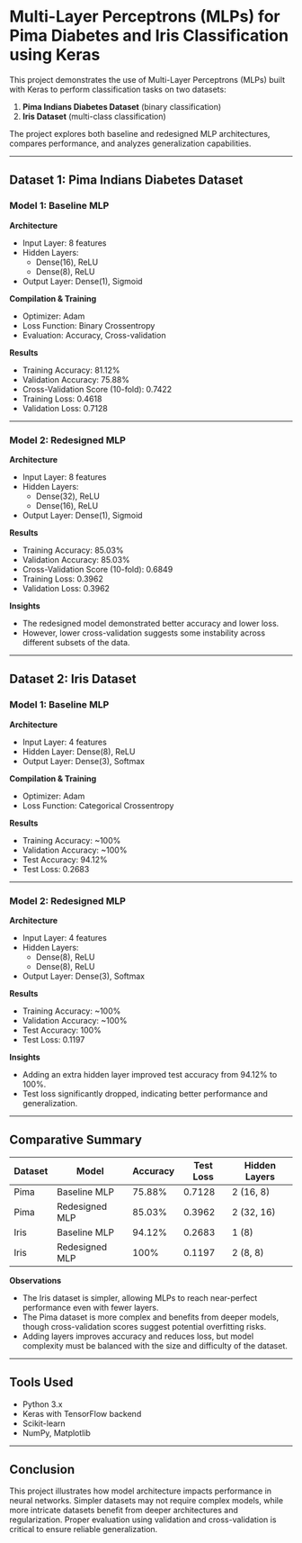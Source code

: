 # Multi-Layer Perceptrons (MLPs) for Pima Diabetes and Iris Classification using Keras

This project demonstrates the use of Multi-Layer Perceptrons (MLPs) built with Keras to perform classification tasks on two datasets:

1. **Pima Indians Diabetes Dataset** (binary classification)
2. **Iris Dataset** (multi-class classification)

The project explores both baseline and redesigned MLP architectures, compares performance, and analyzes generalization capabilities.

---

## Dataset 1: Pima Indians Diabetes Dataset

### Model 1: Baseline MLP

**Architecture**
- Input Layer: 8 features
- Hidden Layers:
  - Dense(16), ReLU
  - Dense(8), ReLU
- Output Layer: Dense(1), Sigmoid

**Compilation & Training**
- Optimizer: Adam
- Loss Function: Binary Crossentropy
- Evaluation: Accuracy, Cross-validation

**Results**
- Training Accuracy: 81.12%
- Validation Accuracy: 75.88%
- Cross-Validation Score (10-fold): 0.7422
- Training Loss: 0.4618
- Validation Loss: 0.7128

---

### Model 2: Redesigned MLP

**Architecture**
- Input Layer: 8 features
- Hidden Layers:
  - Dense(32), ReLU
  - Dense(16), ReLU
- Output Layer: Dense(1), Sigmoid

**Results**
- Training Accuracy: 85.03%
- Validation Accuracy: 85.03%
- Cross-Validation Score (10-fold): 0.6849
- Training Loss: 0.3962
- Validation Loss: 0.3962

**Insights**
- The redesigned model demonstrated better accuracy and lower loss.
- However, lower cross-validation suggests some instability across different subsets of the data.

---

## Dataset 2: Iris Dataset

### Model 1: Baseline MLP

**Architecture**
- Input Layer: 4 features
- Hidden Layer: Dense(8), ReLU
- Output Layer: Dense(3), Softmax

**Compilation & Training**
- Optimizer: Adam
- Loss Function: Categorical Crossentropy

**Results**
- Training Accuracy: ~100%
- Validation Accuracy: ~100%
- Test Accuracy: 94.12%
- Test Loss: 0.2683

---

### Model 2: Redesigned MLP

**Architecture**
- Input Layer: 4 features
- Hidden Layers:
  - Dense(8), ReLU
  - Dense(8), ReLU
- Output Layer: Dense(3), Softmax

**Results**
- Training Accuracy: ~100%
- Validation Accuracy: ~100%
- Test Accuracy: 100%
- Test Loss: 0.1197

**Insights**
- Adding an extra hidden layer improved test accuracy from 94.12% to 100%.
- Test loss significantly dropped, indicating better performance and generalization.

---

## Comparative Summary

| Dataset | Model         | Accuracy | Test Loss | Hidden Layers |
|---------|---------------|----------|-----------|----------------|
| Pima    | Baseline MLP  | 75.88%   | 0.7128    | 2 (16, 8)       |
| Pima    | Redesigned MLP| 85.03%   | 0.3962    | 2 (32, 16)      |
| Iris    | Baseline MLP  | 94.12%   | 0.2683    | 1 (8)           |
| Iris    | Redesigned MLP| 100%     | 0.1197    | 2 (8, 8)        |

**Observations**
- The Iris dataset is simpler, allowing MLPs to reach near-perfect performance even with fewer layers.
- The Pima dataset is more complex and benefits from deeper models, though cross-validation scores suggest potential overfitting risks.
- Adding layers improves accuracy and reduces loss, but model complexity must be balanced with the size and difficulty of the dataset.

---

## Tools Used

- Python 3.x
- Keras with TensorFlow backend
- Scikit-learn
- NumPy, Matplotlib

---

## Conclusion

This project illustrates how model architecture impacts performance in neural networks. Simpler datasets may not require complex models, while more intricate datasets benefit from deeper architectures and regularization. Proper evaluation using validation and cross-validation is critical to ensure reliable generalization.

